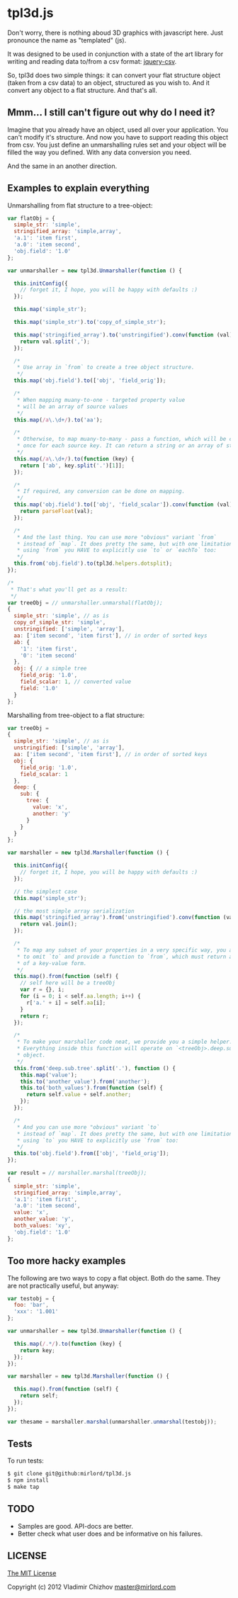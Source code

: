 # tpl3d.js

Don't worry, there is nothing aboud 3D graphics with javascript here. Just
pronounce the name as "templated" (js).

It was designed to be used in conjunction with a state of the art library for
writing and reading data to/from a csv format:
[jquery-csv](http://code.google.com/p/jquery-csv/).

So, tpl3d does two simple things: it can convert your flat structure object
(taken from a csv data) to an object, structured as you wish to. And it convert
any object to a flat structure. And that's all.

## Mmm... I still can't figure out why do I need it?

Imagine that you already have an object, used all over your application. You
can't modify it's structure. And now you have to support reading this object
from csv. You just define an unmarshalling rules set and your object will be
filled the way you defined. With any data conversion you need.

And the same in an another direction.

## Examples to explain everything

Unmarshalling from flat structure to a tree-object:

```javascript
var flatObj = {
  simple_str: 'simple',
  stringified_array: 'simple,array',
  'a.1': 'item first',
  'a.0': 'item second',
  'obj.field': '1.0'
};

var unmarshaller = new tpl3d.Unmarshaller(function () {

  this.initConfig({
    // forget it, I hope, you will be happy with defaults :)
  });

  this.map('simple_str');

  this.map('simple_str').to('copy_of_simple_str');

  this.map('stringified_array').to('unstringified').conv(function (val) {
    return val.split(',');
  });

  /*
   * Use array in `from` to create a tree object structure.
   */
  this.map('obj.field').to(['obj', 'field_orig']);

  /*
   * When mapping muany-to-one - targeted property value
   * will be an array of source values
   */
  this.map(/a\.\d+/).to('aa');

  /*
   * Otherwise, to map muany-to-many - pass a function, which will be called
   * once for each source key. It can return a string or an array of strings.
   */
  this.map(/a\.\d+/).to(function (key) {
    return ['ab', key.split('.')[1]];
  });

  /*
   * If required, any conversion can be done on mapping.
   */
  this.map('obj.field').to(['obj', 'field_scalar']).conv(function (val) {
    return parseFloat(val);
  });

  /*
   * And the last thing. You can use more "obvious" variant `from`
   * instead of `map`. It does pretty the same, but with one limitation:
   * using `from` you HAVE to explicitly use `to` or `eachTo` too:
   */
  this.from('obj.field').to(tpl3d.helpers.dotsplit);
});

/*
 * That's what you'll get as a result:
 */
var treeObj = // unmarshaller.unmarshal(flatObj);
{
  simple_str: 'simple', // as is
  copy_of_simple_str: 'simple',
  unstringified: ['simple', 'array'],
  aa: ['item second', 'item first'], // in order of sorted keys
  ab: {
    '1': 'item first',
    '0': 'item second'
  },
  obj: { // a simple tree
    field_orig: '1.0',
    field_scalar: 1, // converted value
    field: '1.0'
  }
};
```

Marshalling from tree-object to a flat structure:

```javascript
var treeObj =
{
  simple_str: 'simple', // as is
  unstringified: ['simple', 'array'],
  aa: ['item second', 'item first'], // in order of sorted keys
  obj: {
    field_orig: '1.0',
    field_scalar: 1
  },
  deep: {
    sub: {
      tree: {
        value: 'x',
        another: 'y'
      }
    }
  }
};

var marshaller = new tpl3d.Marshaller(function () {

  this.initConfig({
    // forget it, I hope, you will be happy with defaults :)
  });

  // the simplest case
  this.map('simple_str');

  // the most simple array serialization
  this.map('stringified_array').from('unstringified').conv(function (val) {
    return val.join();
  });

  /*
   * To map any subset of your properties in a very specific way, you are able
   * to omit `to` and provide a function to `from`, which must return an object
   * of a key-value form.
   */
  this.map().from(function (self) {
    // self here will be a treeObj
    var r = {}, i;
    for (i = 0; i < self.aa.length; i++) {
      r['a.' + i] = self.aa[i];
    }
    return r;
  });

  /*
   * To make your marshaller code neat, we provide you a simple helper.
   * Everything inside this function will operate on `<treeObj>.deep.sub.tree`
   * object.
   */
  this.from('deep.sub.tree'.split('.'), function () {
    this.map('value');
    this.to('another_value').from('another');
    this.to('both_values').from(function (self) {
      return self.value + self.another;
    });
  });

  /*
   * And you can use more "obvious" variant `to`
   * instead of `map`. It does pretty the same, but with one limitation:
   * using `to` you HAVE to explicitly use `from` too:
   */
  this.to('obj.field').from(['obj', 'field_orig']);
});

var result = // marshaller.marshal(treeObj);
{
  simple_str: 'simple',
  stringified_array: 'simple,array',
  'a.1': 'item first',
  'a.0': 'item second',
  value: 'x',
  another_value: 'y',
  both_values: 'xy',
  'obj.field': '1.0'
};
```

## Too more hacky examples

The following are two ways to copy a flat object. Both do the same. They are
not practically useful, but anyway:

```javascript
var testobj = {
  foo: 'bar',
  'xxx': '1.001'
};

var unmarshaller = new tpl3d.Unmarshaller(function () {

  this.map(/.*/).to(function (key) {
    return key;
  });
});

var marshaller = new tpl3d.Marshaller(function () {

  this.map().from(function (self) {
    return self;
  });
});

var thesame = marshaller.marshal(unmarshaller.unmarshal(testobj));
```

## Tests

To run tests:

```bash
$ git clone git@github:mirlord/tpl3d.js
$ npm install
$ make tap
```

## TODO

* Samples are good. API-docs are better.
* Better check what user does and be informative on his failures.

## LICENSE

[The MIT License](http://www.opensource.org/licenses/mit-license.php)

Copyright (c) 2012 Vladimir Chizhov <master@mirlord.com>

